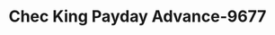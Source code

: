 ---
f_zip-code: 53821
f_state-code: WI
title: Chec King Payday Advance-9677
f_phone: 608-326-0508
f_city-only: Prairie Du Chien
f_address: 101 S Marquette Rd Prairie Du Chien
f_location-unique-id: '9677'
slug: chec-king-payday-advance-9677
updated-on: '2024-05-30T13:46:58.046Z'
created-on: '2024-05-30T13:36:59.803Z'
published-on: '2024-05-30T13:54:32.469Z'
f_city-state: cms/city/prairie-du-chien-wi.md
f_company: cms/company/chec-king-payday-advance.md
f_state: cms/state/wisconsin.md
layout: '[payday-loan].html'
tags: payday-loan
---